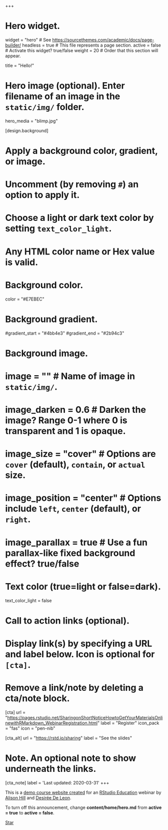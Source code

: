 +++
# Hero widget.
widget = "hero"  # See https://sourcethemes.com/academic/docs/page-builder/
headless = true  # This file represents a page section.
active = false # Activate this widget? true/false
weight = 20  # Order that this section will appear.

title = "Hello!"

# Hero image (optional). Enter filename of an image in the `static/img/` folder.
hero_media = "blimp.jpg"

[design.background]
  # Apply a background color, gradient, or image.
  #   Uncomment (by removing `#`) an option to apply it.
  #   Choose a light or dark text color by setting `text_color_light`.
  #   Any HTML color name or Hex value is valid.

  # Background color.
  color = "#E7EBEC"
  
  # Background gradient.
  #gradient_start = "#4bb4e3"
  #gradient_end = "#2b94c3"
  
  # Background image.
  # image = ""  # Name of image in `static/img/`.
  # image_darken = 0.6  # Darken the image? Range 0-1 where 0 is transparent and 1 is opaque.
  # image_size = "cover"  #  Options are `cover` (default), `contain`, or `actual` size.
  # image_position = "center"  # Options include `left`, `center` (default), or `right`.
  # image_parallax = true  # Use a fun parallax-like fixed background effect? true/false
  
  # Text color (true=light or false=dark).
  text_color_light = false

# Call to action links (optional).
#   Display link(s) by specifying a URL and label below. Icon is optional for `[cta]`.
#   Remove a link/note by deleting a cta/note block.
[cta]
  url = "https://pages.rstudio.net/SharingonShortNoticeHowtoGetYourMaterialsOnlinewithRMarkdown_WebinarRegistration.html"
  label = "Register"
  icon_pack = "fas"
  icon = "pen-nib"
  
[cta_alt]
  url = "https://rstd.io/sharing"
  label = "See the slides"

# Note. An optional note to show underneath the links.
[cta_note]
  label = 'Last updated: 2020-03-31'
+++

This is a [demo course website created](https://github.com/apreshill/share-blogdown) for an [RStudio Education](https://education.rstudio.com/) webinar by [Alison Hill](https://alison.rbind.io/) and [Desirée De Leon](https://desiree.rbind.io/).

To turn off this announcement, change **content/home/hero.md** from **active = true** to **active = false**.

<span style="text-shadow: none;"><a class="github-button" href="https://github.com/rstudio-education/sharing-short-notice" data-icon="octicon-star" data-size="large" data-show-count="true" aria-label="Star this on GitHub">Star</a><script async defer src="https://buttons.github.io/buttons.js"></script></span>
